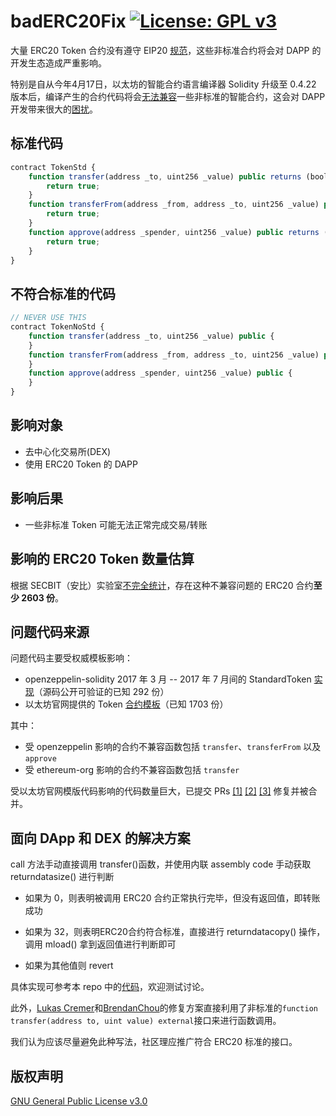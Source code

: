 # badERC20Fix  [![License: GPL v3](https://img.shields.io/badge/License-GPL%20v3-blue.svg)](https://www.gnu.org/licenses/gpl-3.0)

大量 ERC20 Token 合约没有遵守 EIP20 [规范](https://github.com/ethereum/EIPs/blob/master/EIPS/eip-20.md)，这些非标准合约将会对 DAPP 的开发生态造成严重影响。

特别是自从今年4月17日，以太坊的智能合约语言编译器 Solidity 升级至 0.4.22 版本后，编译产生的合约代码将会[无法兼容](https://github.com/ethereum/solidity/issues/4116)一些非标准的智能合约，这会对 DAPP 开发带来很大的[困扰](https://medium.com/coinmonks/missing-return-value-bug-at-least-130-tokens-affected-d67bf08521ca)。

## 标准代码

```js
contract TokenStd {
    function transfer(address _to, uint256 _value) public returns (bool success) {
        return true;
    }
    function transferFrom(address _from, address _to, uint256 _value) public returns (bool success) {
        return true;
    } 
    function approve(address _spender, uint256 _value) public returns (bool success) {
        return true;
    }
}
```

## 不符合标准的代码

```js
// NEVER USE THIS
contract TokenNoStd {
    function transfer(address _to, uint256 _value) public {
    }
    function transferFrom(address _from, address _to, uint256 _value) public {
    }
    function approve(address _spender, uint256 _value) public {
    }
}
```

## 影响对象

- 去中心化交易所(DEX)
- 使用 ERC20 Token 的 DAPP

## 影响后果

- 一些非标准 Token 可能无法正常完成交易/转账

## 影响的 ERC20 Token 数量估算

根据 SECBIT（安比）实验室[不完全统计](https://medium.com/loopring-chinese/%E6%95%B0%E5%8D%83%E4%BB%A5%E5%A4%AA%E5%9D%8A%E4%BB%A3%E5%B8%81%E5%90%88%E7%BA%A6%E4%B8%8D%E5%85%BC%E5%AE%B9%E9%97%AE%E9%A2%98%E6%B5%AE%E5%87%BA%E6%B0%B4%E9%9D%A2-%E4%B8%A5%E9%87%8D%E5%BD%B1%E5%93%8Ddapp%E7%94%9F%E6%80%81-a6a9432b1796)，存在这种不兼容问题的 ERC20 合约**至少 2603 份**。

## 问题代码来源

问题代码主要受权威模板影响：

- openzeppelin-solidity 2017 年 3 月 -- 2017 年 7 月间的 StandardToken [实现](https://github.com/OpenZeppelin/openzeppelin-solidity/blob/52120a8c428de5e34f157b7eaed16d38f3029e66/contracts/token/BasicToken.sol#L16-L20)（源码公开可验证的已知 292 份）
- 以太坊官网提供的 Token [合约模板](https://github.com/ethereum/ethereum-org/pull/859/commits/3b392422ec7ed7ffc2c94babdc851ec3130ffc12)（已知 1703 份）

其中：

- 受 openzeppelin 影响的合约不兼容函数包括 `transfer`、`transferFrom` 以及 `approve`
- 受 ethereum-org 影响的合约不兼容函数包括 `transfer`

受以太坊官网模版代码影响的代码数量巨大，已提交 PRs [[1]](https://github.com/ethereum/ethereum-org/pull/859) [[2]](https://github.com/ethereum/ethereum-org/pull/862) [[3]](https://github.com/ethereum/ethereum-org/pull/863) 修复并被合并。

## 面向 DApp 和 DEX 的解决方案

call 方法手动直接调用 transfer()函数，并使用内联 assembly code 手动获取 returndatasize() 进行判断
 
- 如果为 0，则表明被调用 ERC20 合约正常执行完毕，但没有返回值，即转账成功
 
- 如果为 32，则表明ERC20合约符合标准，直接进行 returndatacopy() 操作，调用 mload() 拿到返回值进行判断即可
 
- 如果为其他值则 revert

具体实现可参考本 repo 中的[代码](badERC20Fix.sol)，欢迎测试讨论。

此外，[Lukas Cremer](https://gist.github.com/lukas-berlin/0f7005301f29e3881ad15449e68c2486#file-gistfile1-txt)和[BrendanChou](https://gist.github.com/BrendanChou/88a2eeb80947ff00bcf58ffdafeaeb61)的修复方案直接利用了非标准的`function transfer(address to, uint value) external`接口来进行函数调用。

我们认为应该尽量避免此种写法，社区理应推广符合 ERC20 标准的接口。

## 版权声明

[GNU General Public License v3.0](https://www.gnu.org/licenses/gpl-3.0.en.html)
